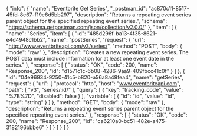 {
  "info": {
    "name": "Eventbrite Get Series",
    "_postman_id": "ac870c11-8517-45fd-8e67-f19e6d5bb297",
    "description": "Returns a repeating event series parent object for the specified repeating event series.",
    "schema": "https://schema.getpostman.com/json/collection/v2.0.0/"
  },
  "item": [
    {
      "name": "Series",
      "item": [
        {
          "id": "485d296f-ba13-4f35-8621-e4d4948c1bb2",
          "name": "postSeries",
          "request": {
            "url": "http://www.eventbriteapi.com/v3/series/",
            "method": "POST",
            "body": {
              "mode": "raw"
            },
            "description": "Creates a new repeating event series. The POST data must include information for at least one event date in the series."
          },
          "response": [
            {
              "status": "OK",
              "code": 200,
              "name": "Response_200",
              "id": "d1571c1c-6b08-4286-9aa9-409fbcc41c0f"
            }
          ]
        },
        {
          "id": "04e96934-9250-41c5-b820-a56a8a49fea4",
          "name": "getSeries",
          "request": {
            "url": {
              "protocol": "http",
              "host": "www.eventbriteapi.com",
              "path": [
                "v3",
                "series/:id/"
              ],
              "query": [
                {
                  "key": "tracking_code",
                  "value": "%7B%7D",
                  "disabled": false
                }
              ],
              "variable": [
                {
                  "id": "id",
                  "value": "id",
                  "type": "string"
                }
              ]
            },
            "method": "GET",
            "body": {
              "mode": "raw"
            },
            "description": "Returns a repeating event series parent object for the specified repeating event series."
          },
          "response": [
            {
              "status": "OK",
              "code": 200,
              "name": "Response_200",
              "id": "ca6210a0-bc51-482e-a475-3182196bbbe6"
            }
          ]
        }
      ]
    }
  ]
}
